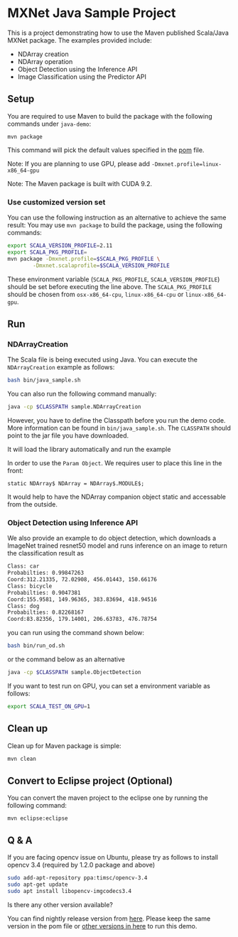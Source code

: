<!--- Licensed to the Apache Software Foundation (ASF) under one -->
<!--- or more contributor license agreements.  See the NOTICE file -->
<!--- distributed with this work for additional information -->
<!--- regarding copyright ownership.  The ASF licenses this file -->
<!--- to you under the Apache License, Version 2.0 (the -->
<!--- "License"); you may not use this file except in compliance -->
<!--- with the License.  You may obtain a copy of the License at -->

<!---   http://www.apache.org/licenses/LICENSE-2.0 -->

<!--- Unless required by applicable law or agreed to in writing, -->
<!--- software distributed under the License is distributed on an -->
<!--- "AS IS" BASIS, WITHOUT WARRANTIES OR CONDITIONS OF ANY -->
<!--- KIND, either express or implied.  See the License for the -->
<!--- specific language governing permissions and limitations -->
<!--- under the License. -->

# MXNet Java Sample Project
This is a project demonstrating how to use the Maven published Scala/Java MXNet package. 
The examples provided include:
* NDArray creation
* NDArray operation
* Object Detection using the Inference API
* Image Classification using the Predictor API

## Setup
You are required to use Maven to build the package with the following commands under `java-demo`:
```
mvn package
```
This command will pick the default values specified in the [pom](https://github.com/apache/incubator-mxnet/blob/master/scala-package/mxnet-demo/java-demo/pom.xml) file.

Note: If you are planning to use GPU, please add `-Dmxnet.profile=linux-x86_64-gpu`

Note: The Maven package is built with CUDA 9.2.

### Use customized version set
You can use the following instruction as an alternative to achieve the same result:
You may use `mvn package` to build the package,
using the following commands:
```Bash
export SCALA_VERSION_PROFILE=2.11
export SCALA_PKG_PROFILE=
mvn package -Dmxnet.profile=$SCALA_PKG_PROFILE \
		-Dmxnet.scalaprofile=$SCALA_VERSION_PROFILE
```
These environment variable (`SCALA_PKG_PROFILE`, `SCALA_VERSION_PROFILE`)
should be set before executing the line above.
The `SCALA_PKG_PROFILE` should be chosen from `osx-x86_64-cpu`, `linux-x86_64-cpu` or `linux-x86_64-gpu`.


## Run
### NDArrayCreation
The Scala file is being executed using Java. You can execute the `NDArrayCreation` example as follows:
```Bash
bash bin/java_sample.sh
```
You can also run the following command manually:
```Bash
java -cp $CLASSPATH sample.NDArrayCreation
```
However, you have to define the Classpath before you run the demo code. More information can be found in `bin/java_sample.sh`.
The `CLASSPATH` should point to the jar file you have downloaded.

It will load the library automatically and run the example

In order to use the `Param Object`. We requires user to place this line in the front:
```
static NDArray$ NDArray = NDArray$.MODULE$;
```
It would help to have the NDArray companion object static and accessable from the outside.

### Object Detection using Inference API
We also provide an example to do object detection, which downloads a ImageNet trained resnet50 model and runs inference on an image to return the classification result as
```Bash
Class: car
Probabilties: 0.99847263
Coord:312.21335, 72.02908, 456.01443, 150.66176
Class: bicycle
Probabilties: 0.9047381
Coord:155.9581, 149.96365, 383.83694, 418.94516
Class: dog
Probabilties: 0.82268167
Coord:83.82356, 179.14001, 206.63783, 476.78754
```

you can run using the command shown below:
```Bash
bash bin/run_od.sh
```
or the command below as an alternative
```Bash
java -cp $CLASSPATH sample.ObjectDetection
```

If you want to test run on GPU, you can set a environment variable as follows:
```Bash
export SCALA_TEST_ON_GPU=1
```
## Clean up
Clean up for Maven package is simple:
```Bash
mvn clean
```

## Convert to Eclipse project (Optional)
You can convert the maven project to the eclipse one by running the following command:
```
mvn eclipse:eclipse
```

## Q & A
If you are facing opencv issue on Ubuntu, please try as follows to install opencv 3.4 (required by 1.2.0 package and above)
```Bash
sudo add-apt-repository ppa:timsc/opencv-3.4
sudo apt-get update
sudo apt install libopencv-imgcodecs3.4
```

Is there any other version available?

You can find nightly release version from [here](https://repository.apache.org/#nexus-search;gav~org.apache.mxnet~~1.6.0-SNAPSHOT~~).
Please keep the same version in the pom file or [other versions in here](https://repository.apache.org/#nexus-search;gav~org.apache.mxnet~~~~) to run this demo.